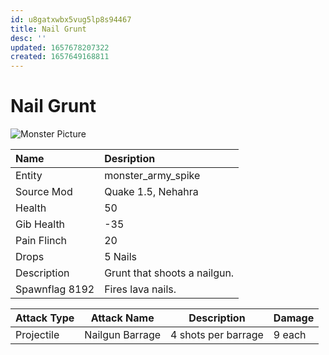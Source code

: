 ```yaml
---
id: u8gatxwbx5vug5lp8s94467
title: Nail Grunt
desc: ''
updated: 1657678207322
created: 1657649168811
---
```

# Nail Grunt
![Monster Picture](img/grunt_spike.png)

|Name   |Desription|
|:------|:------------|
|Entity |monster_army_spike|
|Source Mod|Quake 1.5, Nehahra|
|Health|50|
|Gib Health|-35|
|Pain Flinch|20|
|Drops|5 Nails|
|Description|Grunt that shoots a nailgun.|
|Spawnflag 8192|Fires lava nails.|

|Attack Type|Attack Name|Description|Damage|
|-----------|-----------|-----------|------|
|Projectile |Nailgun Barrage|4 shots per barrage|9 each|